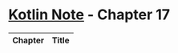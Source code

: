 # [Kotlin Note](../../README.md) - Chapter 17 
| Chapter | Title |
| :-: | :- |

<br />

## 

<br />
